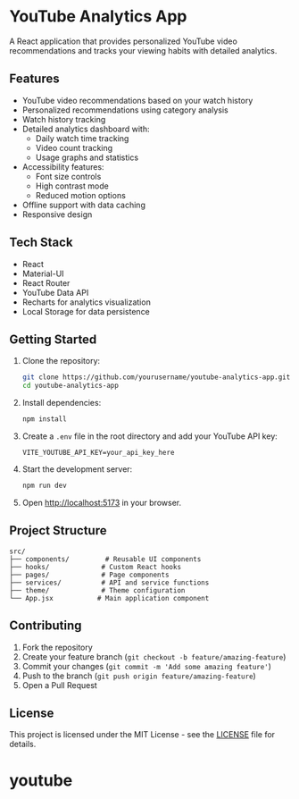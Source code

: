 # YouTube Analytics App

A React application that provides personalized YouTube video recommendations and tracks your viewing habits with detailed analytics.

## Features

- YouTube video recommendations based on your watch history
- Personalized recommendations using category analysis
- Watch history tracking
- Detailed analytics dashboard with:
  - Daily watch time tracking
  - Video count tracking
  - Usage graphs and statistics
- Accessibility features:
  - Font size controls
  - High contrast mode
  - Reduced motion options
- Offline support with data caching
- Responsive design

## Tech Stack

- React
- Material-UI
- React Router
- YouTube Data API
- Recharts for analytics visualization
- Local Storage for data persistence

## Getting Started

1. Clone the repository:

   ```bash
   git clone https://github.com/yourusername/youtube-analytics-app.git
   cd youtube-analytics-app
   ```

2. Install dependencies:

   ```bash
   npm install
   ```

3. Create a `.env` file in the root directory and add your YouTube API key:

   ```
   VITE_YOUTUBE_API_KEY=your_api_key_here
   ```

4. Start the development server:

   ```bash
   npm run dev
   ```

5. Open [http://localhost:5173](http://localhost:5173) in your browser.

## Project Structure

```
src/
├── components/         # Reusable UI components
├── hooks/             # Custom React hooks
├── pages/             # Page components
├── services/          # API and service functions
├── theme/             # Theme configuration
└── App.jsx           # Main application component
```

## Contributing

1. Fork the repository
2. Create your feature branch (`git checkout -b feature/amazing-feature`)
3. Commit your changes (`git commit -m 'Add some amazing feature'`)
4. Push to the branch (`git push origin feature/amazing-feature`)
5. Open a Pull Request

## License

This project is licensed under the MIT License - see the [LICENSE](LICENSE) file for details.
# youtube
